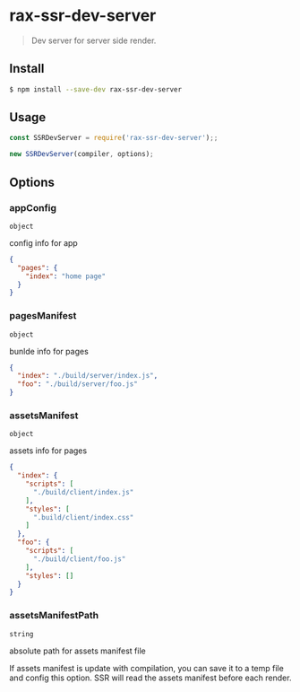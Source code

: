 # rax-ssr-dev-server

> Dev server for server side render.

## Install

```sh
$ npm install --save-dev rax-ssr-dev-server
```

## Usage

```js
const SSRDevServer = require('rax-ssr-dev-server');;

new SSRDevServer(compiler, options);
```

## Options

### appConfig

`object`

config info for app

```json
{
  "pages": {
    "index": "home page"
  }
}
```

### pagesManifest

`object`

bunlde info for pages

```json
{
  "index": "./build/server/index.js",
  "foo": "./build/server/foo.js"
}
```

### assetsManifest

`object`

assets info for pages

```json
{
  "index": {
    "scripts": [
      "./build/client/index.js"
    ],
    "styles": [
      ".build/client/index.css"
    ]
  },
  "foo": {
    "scripts": [
      "./build/client/foo.js"
    ],
    "styles": []
  }
}
```

### assetsManifestPath

`string`

absolute path for assets manifest file

If assets manifest is update with compilation, you can save it to a temp file and config this option. SSR will read the assets manifest before each render.
